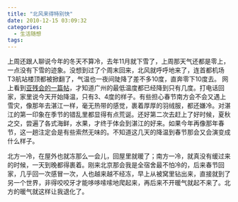 ```yaml
---
title: "北风来得特别快"
date: 2010-12-15 03:09:32
categories:
  - 生活随想
tags:
---
```


上周还跟人聊说今年的冬天不算冷，去年11月就下雪了，上周那天气还都是零上，一点没有下雪的迹象。没想到过了个周末回来，北风就呼呼地来了，连首都机场T3航站楼顶都被掀翻了，气温也一夜间陡降了差不多10度，直奔零下10度去。 网上看到[亚残会的一篇帖](http://dzh.mop.com/topic/readSub_13027487_0_0.html)，才知道广州的最低温度都已经降到只有几度。打电话回家，家里说今天开始降温，只有3、4度的样子。有些担心春节南方会不会又遇上雪灾，像那年去湛江一样，毫无热带的感觉，裹着厚厚的羽绒服，都还嫌冷。对湛江的第一印象在季节的错乱里都显得有点荒诞。还好第二次去赶上了好时候，夏秋之交，尝遍了各式海鲜，水果，才终于体会到湛江的好来。如果今年再像那年春节，这一趟注定会是有些索然无味的。不知道这几天的降温到春节那会又会演变成什么样子。 

北方一冷，在屋外也就冻那么一会儿，回屋里就暖了；南方一冷，就真没有缓过来的时候，一天到晚都得裹着。刚来北京那会我是全宿舍最不怕冷的，后来春节回家，几乎回一次感冒一次，人也越来越不经冻，早上从被窝里钻出来，直接就到了另一个世界，非得咬咬牙才能哆哆嗦嗦地爬起来，再后来不开暖气就起不来了。北方的暖气就这样让我退化了。